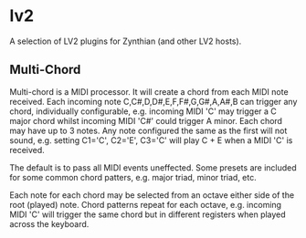 # lv2

A selection of LV2 plugins for Zynthian (and other LV2 hosts).

## Multi-Chord

Multi-chord is a MIDI processor. It will create a chord from each MIDI note received. Each incoming note C,C#,D,D#,E,F,F#,G,G#,A,A#,B can trigger any chord, individually configurable, e.g. incoming MIDI 'C' may trigger a C major chord whilst incoming MIDI 'C#' could trigger A minor. Each chord may have up to 3 notes. Any note configured the same as the first will not sound, e.g. setting C1='C', C2='E', C3='C' will play C + E when a MIDI 'C' is received.

The default is to pass all MIDI events uneffected. Some presets are included for some common chord patters, e.g. major triad, minor triad, etc.

Each note for each chord may be selected from an octave either side of the root (played) note. Chord patterns repeat for each octave, e.g. incoming MIDI 'C' will trigger the same chord but in different registers when played across the keyboard.
